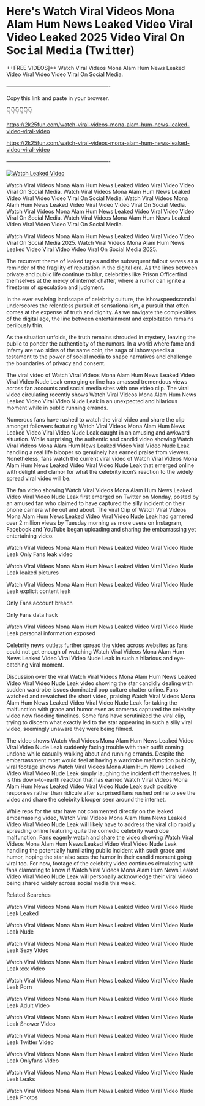 # Here's Watch Viral Videos Mona Alam Hum News Leaked Video Viral Video Leaked 2025 Video Viral On Soc𝚒al Med𝚒a (Tw𝚒tter)

++FREE VIDEOS]** Watch Viral Videos Mona Alam Hum News Leaked Video Viral Video Video Viral On Social Media.

———————————————————-

Copy this link and paste in your browser.

👇👇👇👇👇👇

https://2k25fun.com/watch-viral-videos-mona-alam-hum-news-leaked-video-viral-video

https://2k25fun.com/watch-viral-videos-mona-alam-hum-news-leaked-video-viral-video

———————————————————-

[![Watch Leaked Video](https://miro.medium.com/v2/resize:fit:828/format:webp/1*cilzJN44JGOrTw9NJCrNHA.gif "Watch Leaked Video")](https://2k25fun.com/watch-viral-videos-mona-alam-hum-news-leaked-video-viral-video)

Watch Viral Videos Mona Alam Hum News Leaked Video Viral Video Video Viral On Social Media. Watch Viral Videos Mona Alam Hum News Leaked Video Viral Video Video Viral On Social Media. Watch Viral Videos Mona Alam Hum News Leaked Video Viral Video Video Viral On Social Media. Watch Viral Videos Mona Alam Hum News Leaked Video Viral Video Video Viral On Social Media. Watch Viral Videos Mona Alam Hum News Leaked Video Viral Video Video Viral On Social Media.

Watch Viral Videos Mona Alam Hum News Leaked Video Viral Video Video Viral On Social Media 2025. Watch Viral Videos Mona Alam Hum News Leaked Video Viral Video Video Viral On Social Media 2025.

The recurrent theme of leaked tapes and the subsequent fallout serves as a reminder of the fragility of reputation in the digital era. As the lines between private and public life continue to blur, celebrities like Prison Officerfind themselves at the mercy of internet chatter, where a rumor can ignite a firestorm of speculation and judgment.

In the ever evolving landscape of celebrity culture, the Ishowspeedscandal underscores the relentless pursuit of sensationalism, a pursuit that often comes at the expense of truth and dignity. As we navigate the complexities of the digital age, the line between entertainment and exploitation remains perilously thin.

As the situation unfolds, the truth remains shrouded in mystery, leaving the public to ponder the authenticity of the rumors. In a world where fame and infamy are two sides of the same coin, the saga of Ishowspeedis a testament to the power of social media to shape narratives and challenge the boundaries of privacy and consent.

The viral video of Watch Viral Videos Mona Alam Hum News Leaked Video Viral Video Nude Leak emerging online has amassed tremendous views across fan accounts and social media sites with one video clip. The viral video circulating recently shows Watch Viral Videos Mona Alam Hum News Leaked Video Viral Video Nude Leak in an unexpected and hilarious moment while in public running errands.

Numerous fans have rushed to watch the viral video and share the clip amongst followers featuring Watch Viral Videos Mona Alam Hum News Leaked Video Viral Video Nude Leak caught in an amusing and awkward situation. While surprising, the authentic and candid video showing Watch Viral Videos Mona Alam Hum News Leaked Video Viral Video Nude Leak handling a real life blooper so genuinely has earned praise from viewers. Nonetheless, fans watch the current viral video of Watch Viral Videos Mona Alam Hum News Leaked Video Viral Video Nude Leak that emerged online with delight and clamor for what the celebrity icon’s reaction to the widely spread viral video will be.

The fan video showing Watch Viral Videos Mona Alam Hum News Leaked Video Viral Video Nude Leak first emerged on Twitter on Monday, posted by an amused fan who claimed to have captured the silly incident on their phone camera while out and about. The viral Clip of Watch Viral Videos Mona Alam Hum News Leaked Video Viral Video Nude Leak had garnered over 2 million views by Tuesday morning as more users on Instagram, Facebook and YouTube began uploading and sharing the embarrassing yet entertaining video.

Watch Viral Videos Mona Alam Hum News Leaked Video Viral Video Nude Leak Only Fans leak video

Watch Viral Videos Mona Alam Hum News Leaked Video Viral Video Nude Leak leaked pictures

Watch Viral Videos Mona Alam Hum News Leaked Video Viral Video Nude Leak explicit content leak

Only Fans account breach

Only Fans data hack

Watch Viral Videos Mona Alam Hum News Leaked Video Viral Video Nude Leak personal information exposed

Celebrity news outlets further spread the video across websites as fans could not get enough of watching Watch Viral Videos Mona Alam Hum News Leaked Video Viral Video Nude Leak in such a hilarious and eye-catching viral moment.

Discussion over the viral Watch Viral Videos Mona Alam Hum News Leaked Video Viral Video Nude Leak video showing the star candidly dealing with sudden wardrobe issues dominated pop culture chatter online. Fans watched and rewatched the short video, praising Watch Viral Videos Mona Alam Hum News Leaked Video Viral Video Nude Leak for taking the malfunction with grace and humor even as cameras captured the celebrity video now flooding timelines. Some fans have scrutinized the viral clip, trying to discern what exactly led to the star appearing in such a silly viral video, seemingly unaware they were being filmed.

The video shows Watch Viral Videos Mona Alam Hum News Leaked Video Viral Video Nude Leak suddenly facing trouble with their outfit coming undone while casually walking about and running errands. Despite the embarrassment most would feel at having a wardrobe malfunction publicly, viral footage shows Watch Viral Videos Mona Alam Hum News Leaked Video Viral Video Nude Leak simply laughing the incident off themselves. It is this down-to-earth reaction that has earned Watch Viral Videos Mona Alam Hum News Leaked Video Viral Video Nude Leak such positive responses rather than ridicule after surprised fans rushed online to see the video and share the celebrity blooper seen around the internet.

While reps for the star have not commented directly on the leaked embarrassing video, Watch Viral Videos Mona Alam Hum News Leaked Video Viral Video Nude Leak will likely have to address the viral clip rapidly spreading online featuring quite the comedic celebrity wardrobe malfunction. Fans eagerly watch and share the video showing Watch Viral Videos Mona Alam Hum News Leaked Video Viral Video Nude Leak handling the potentially humiliating public incident with such grace and humor, hoping the star also sees the humor in their candid moment going viral too. For now, footage of the celebrity video continues circulating with fans clamoring to know if Watch Viral Videos Mona Alam Hum News Leaked Video Viral Video Nude Leak will personally acknowledge their viral video being shared widely across social media this week.

Related Searches

Watch Viral Videos Mona Alam Hum News Leaked Video Viral Video Nude Leak Leaked

Watch Viral Videos Mona Alam Hum News Leaked Video Viral Video Nude Leak Nude

Watch Viral Videos Mona Alam Hum News Leaked Video Viral Video Nude Leak Sexy Video

Watch Viral Videos Mona Alam Hum News Leaked Video Viral Video Nude Leak xxx Video

Watch Viral Videos Mona Alam Hum News Leaked Video Viral Video Nude Leak Porn

Watch Viral Videos Mona Alam Hum News Leaked Video Viral Video Nude Leak Adult Video

Watch Viral Videos Mona Alam Hum News Leaked Video Viral Video Nude Leak Shower Video

Watch Viral Videos Mona Alam Hum News Leaked Video Viral Video Nude Leak Twitter Video

Watch Viral Videos Mona Alam Hum News Leaked Video Viral Video Nude Leak Onlyfans Video

Watch Viral Videos Mona Alam Hum News Leaked Video Viral Video Nude Leak Leaks

Watch Viral Videos Mona Alam Hum News Leaked Video Viral Video Nude Leak Photos